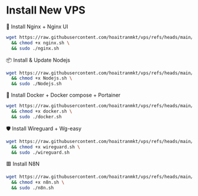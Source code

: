 # Install New VPS

🔷 Install Nginx + Nginx UI

```bash
wget https://raw.githubusercontent.com/hoaitranmkt/vps/refs/heads/main/nginx.sh -O nginx.sh \
  && chmod +x nginx.sh \
  && sudo ./nginx.sh
```

📦 Install & Update Nodejs

```bash
wget https://raw.githubusercontent.com/hoaitranmkt/vps/refs/heads/main/Nodejs.sh -O Nodejs.sh \
  && chmod +x Nodejs.sh \
  && sudo ./Nodejs.sh
```

🚀 Install Docker + Docker compose + Portainer

```bash
wget https://raw.githubusercontent.com/hoaitranmkt/vps/refs/heads/main/docker.sh -O docker.sh \
  && chmod +x docker.sh \
  && sudo ./docker.sh
```

🛡️ Install Wireguard + Wg-easy

```bash
wget https://raw.githubusercontent.com/hoaitranmkt/vps/refs/heads/main/wireguard.sh -O wireguard.sh \
  && chmod +x wireguard.sh \
  && sudo ./wireguard.sh
```

🟥 Install N8N

```bash
wget https://raw.githubusercontent.com/hoaitranmkt/vps/refs/heads/main/n8n.sh -O n8n.sh \
  && chmod +x n8n.sh \
  && sudo ./n8n.sh
```
